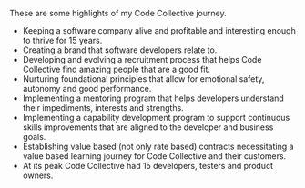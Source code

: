 These are some highlights of my Code Collective journey.
  
- Keeping a software company alive and profitable and interesting enough to thrive for 15 years.
- Creating a brand that software developers relate to.
- Developing and evolving a recruitment process that helps Code Collective find amazing people that are a good fit.
- Nurturing foundational principles that allow for emotional safety, autonomy and good performance.
- Implementing a mentoring program that helps developers understand their impediments, interests and strengths.
- Implementing a capability development program to support continuous skills improvements that are aligned to the developer and business goals.
- Establishing value based (not only rate based) contracts necessitating a value based learning journey for Code Collective and their customers.
- At its peak Code Collective had 15 developers, testers and product owners.
